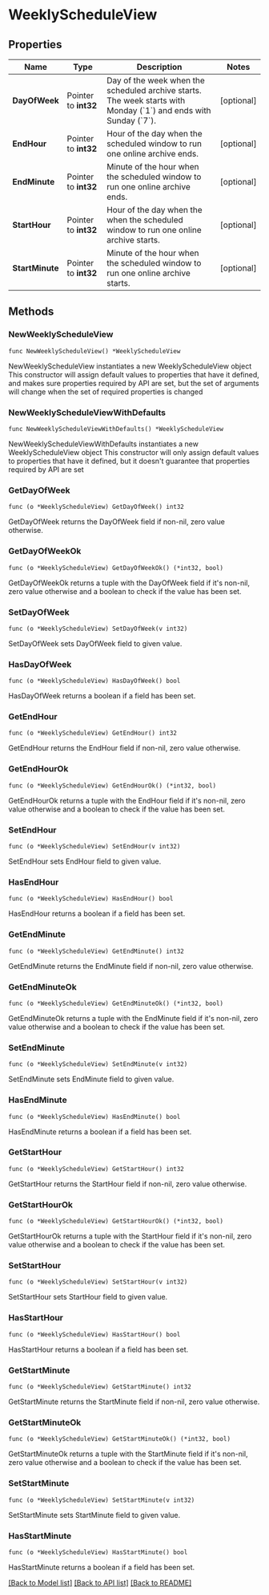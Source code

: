 # WeeklyScheduleView

## Properties

Name | Type | Description | Notes
------------ | ------------- | ------------- | -------------
**DayOfWeek** | Pointer to **int32** | Day of the week when the scheduled archive starts. The week starts with Monday (&#x60;1&#x60;) and ends with Sunday (&#x60;7&#x60;). | [optional] 
**EndHour** | Pointer to **int32** | Hour of the day when the scheduled window to run one online archive ends. | [optional] 
**EndMinute** | Pointer to **int32** | Minute of the hour when the scheduled window to run one online archive ends. | [optional] 
**StartHour** | Pointer to **int32** | Hour of the day when the when the scheduled window to run one online archive starts. | [optional] 
**StartMinute** | Pointer to **int32** | Minute of the hour when the scheduled window to run one online archive starts. | [optional] 

## Methods

### NewWeeklyScheduleView

`func NewWeeklyScheduleView() *WeeklyScheduleView`

NewWeeklyScheduleView instantiates a new WeeklyScheduleView object
This constructor will assign default values to properties that have it defined,
and makes sure properties required by API are set, but the set of arguments
will change when the set of required properties is changed

### NewWeeklyScheduleViewWithDefaults

`func NewWeeklyScheduleViewWithDefaults() *WeeklyScheduleView`

NewWeeklyScheduleViewWithDefaults instantiates a new WeeklyScheduleView object
This constructor will only assign default values to properties that have it defined,
but it doesn't guarantee that properties required by API are set

### GetDayOfWeek

`func (o *WeeklyScheduleView) GetDayOfWeek() int32`

GetDayOfWeek returns the DayOfWeek field if non-nil, zero value otherwise.

### GetDayOfWeekOk

`func (o *WeeklyScheduleView) GetDayOfWeekOk() (*int32, bool)`

GetDayOfWeekOk returns a tuple with the DayOfWeek field if it's non-nil, zero value otherwise
and a boolean to check if the value has been set.

### SetDayOfWeek

`func (o *WeeklyScheduleView) SetDayOfWeek(v int32)`

SetDayOfWeek sets DayOfWeek field to given value.

### HasDayOfWeek

`func (o *WeeklyScheduleView) HasDayOfWeek() bool`

HasDayOfWeek returns a boolean if a field has been set.

### GetEndHour

`func (o *WeeklyScheduleView) GetEndHour() int32`

GetEndHour returns the EndHour field if non-nil, zero value otherwise.

### GetEndHourOk

`func (o *WeeklyScheduleView) GetEndHourOk() (*int32, bool)`

GetEndHourOk returns a tuple with the EndHour field if it's non-nil, zero value otherwise
and a boolean to check if the value has been set.

### SetEndHour

`func (o *WeeklyScheduleView) SetEndHour(v int32)`

SetEndHour sets EndHour field to given value.

### HasEndHour

`func (o *WeeklyScheduleView) HasEndHour() bool`

HasEndHour returns a boolean if a field has been set.

### GetEndMinute

`func (o *WeeklyScheduleView) GetEndMinute() int32`

GetEndMinute returns the EndMinute field if non-nil, zero value otherwise.

### GetEndMinuteOk

`func (o *WeeklyScheduleView) GetEndMinuteOk() (*int32, bool)`

GetEndMinuteOk returns a tuple with the EndMinute field if it's non-nil, zero value otherwise
and a boolean to check if the value has been set.

### SetEndMinute

`func (o *WeeklyScheduleView) SetEndMinute(v int32)`

SetEndMinute sets EndMinute field to given value.

### HasEndMinute

`func (o *WeeklyScheduleView) HasEndMinute() bool`

HasEndMinute returns a boolean if a field has been set.

### GetStartHour

`func (o *WeeklyScheduleView) GetStartHour() int32`

GetStartHour returns the StartHour field if non-nil, zero value otherwise.

### GetStartHourOk

`func (o *WeeklyScheduleView) GetStartHourOk() (*int32, bool)`

GetStartHourOk returns a tuple with the StartHour field if it's non-nil, zero value otherwise
and a boolean to check if the value has been set.

### SetStartHour

`func (o *WeeklyScheduleView) SetStartHour(v int32)`

SetStartHour sets StartHour field to given value.

### HasStartHour

`func (o *WeeklyScheduleView) HasStartHour() bool`

HasStartHour returns a boolean if a field has been set.

### GetStartMinute

`func (o *WeeklyScheduleView) GetStartMinute() int32`

GetStartMinute returns the StartMinute field if non-nil, zero value otherwise.

### GetStartMinuteOk

`func (o *WeeklyScheduleView) GetStartMinuteOk() (*int32, bool)`

GetStartMinuteOk returns a tuple with the StartMinute field if it's non-nil, zero value otherwise
and a boolean to check if the value has been set.

### SetStartMinute

`func (o *WeeklyScheduleView) SetStartMinute(v int32)`

SetStartMinute sets StartMinute field to given value.

### HasStartMinute

`func (o *WeeklyScheduleView) HasStartMinute() bool`

HasStartMinute returns a boolean if a field has been set.


[[Back to Model list]](../README.md#documentation-for-models) [[Back to API list]](../README.md#documentation-for-api-endpoints) [[Back to README]](../README.md)



